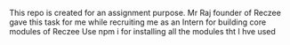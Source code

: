 This repo is created for an assignment purpose.
Mr Raj founder of Reczee gave this task for me while recruiting me as an Intern for building core modules of Reczee
Use npm i for installing all the modules tht I hve used 
